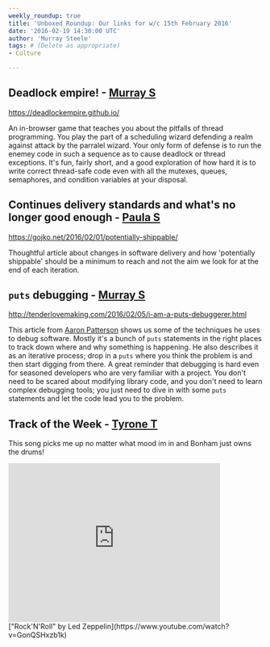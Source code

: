 ```yaml
---
weekly_roundup: true
title: 'Unboxed Roundup: Our links for w/c 15th February 2016'
date: '2016-02-19 14:30:00 UTC'
author: 'Murray Steele'
tags: # (Delete as appropriate)
- Culture

---
```


## Deadlock empire! - [Murray S](/people#murray-steele)

https://deadlockempire.github.io/

An in-browser game that teaches you about the pitfalls of thread programming.  You play the part of a scheduling wizard defending a realm against attack by the parralel wizard.  Your only form of defense is to run the enemey code in such a sequence as to cause deadlock or thread exceptions.  It's fun, fairly short, and a good exploration of how hard it is to write correct thread-safe code even with all the mutexes, queues, semaphores, and condition variables at your disposal.

## Continues delivery standards and what's no longer good enough - [Paula S](/people#paula-stepinska)

https://gojko.net/2016/02/01/potentially-shippable/

Thoughtful article about changes in software delivery and how 'potentially shippable' should be a minimum to reach and not the aim we look for at the end of each iteration.

## `puts` debugging - [Murray S](/people#murray-steele)

http://tenderlovemaking.com/2016/02/05/i-am-a-puts-debuggerer.html

This article from [Aaron Patterson](https://twitter.com/tenderlove) shows us some of the techniques he uses to debug software.  Mostly it's a bunch of `puts` statements in the right places to track down where and why something is happening.  He also describes it as an iterative process; drop in a `puts` where you think the problem is and then start digging from there.  A great reminder that debugging is hard even for seasoned developers who are very familiar with a project.  You don't need to be scared about modifying library code, and you don't need to learn complex debugging tools; you just need to dive in with some `puts` statements and let the code lead you to the problem.

## Track of the Week - [Tyrone T](/people#tyrone-toplis)

This song picks me up no matter what mood im in and Bonham just owns the drums!

<iframe width="420" height="315" src="https://www.youtube.com/embed/GonQSHxzb1k" frameborder="0" allowfullscreen></iframe>
["Rock'N'Roll" by Led Zeppelin](https://www.youtube.com/watch?v=GonQSHxzb1k)
